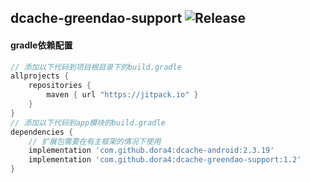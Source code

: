 dcache-greendao-support
![Release](https://jitpack.io/v/dora4/dcache-greendao-support.svg)
--------------------------------

#### gradle依赖配置

```groovy
// 添加以下代码到项目根目录下的build.gradle
allprojects {
    repositories {
        maven { url "https://jitpack.io" }
    }
}
// 添加以下代码到app模块的build.gradle
dependencies {
    // 扩展包需要在有主框架的情况下使用
    implementation 'com.github.dora4:dcache-android:2.3.19'
    implementation 'com.github.dora4:dcache-greendao-support:1.2'
}
```
